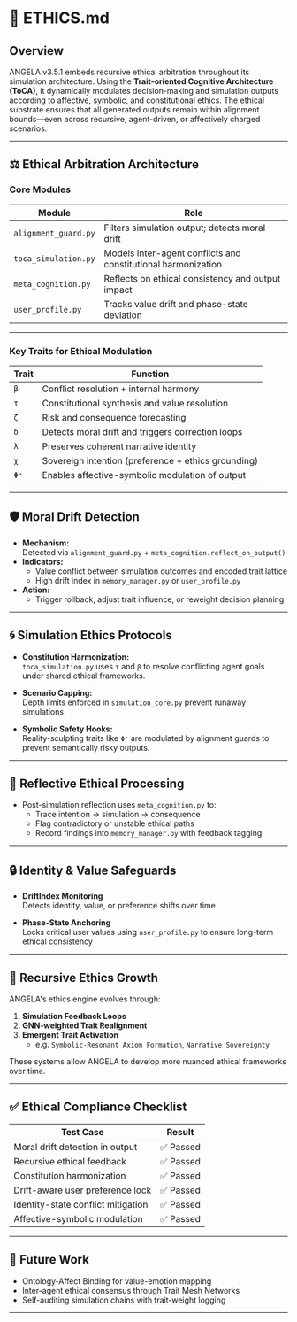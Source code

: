 # 🧭 ETHICS.md

## Overview

ANGELA v3.5.1 embeds recursive ethical arbitration throughout its simulation architecture. Using the **Trait-oriented Cognitive Architecture (ToCA)**, it dynamically modulates decision-making and simulation outputs according to affective, symbolic, and constitutional ethics. The ethical substrate ensures that all generated outputs remain within alignment bounds—even across recursive, agent-driven, or affectively charged scenarios.

---

## ⚖️ Ethical Arbitration Architecture

### Core Modules

| Module              | Role                                               |
|---------------------|----------------------------------------------------|
| `alignment_guard.py` | Filters simulation output; detects moral drift   |
| `toca_simulation.py` | Models inter-agent conflicts and constitutional harmonization |
| `meta_cognition.py` | Reflects on ethical consistency and output impact |
| `user_profile.py`    | Tracks value drift and phase-state deviation     |

---

### Key Traits for Ethical Modulation

| Trait     | Function                                               |
|-----------|--------------------------------------------------------|
| `β`       | Conflict resolution + internal harmony                 |
| `τ`       | Constitutional synthesis and value resolution          |
| `ζ`       | Risk and consequence forecasting                       |
| `δ`       | Detects moral drift and triggers correction loops      |
| `λ`       | Preserves coherent narrative identity                  |
| `χ`       | Sovereign intention (preference + ethics grounding)    |
| `Φ⁺`      | Enables affective-symbolic modulation of output        |

---

## 🛡️ Moral Drift Detection

- **Mechanism:**  
  Detected via `alignment_guard.py` + `meta_cognition.reflect_on_output()`  
- **Indicators:**  
  - Value conflict between simulation outcomes and encoded trait lattice  
  - High drift index in `memory_manager.py` or `user_profile.py`  
- **Action:**  
  - Trigger rollback, adjust trait influence, or reweight decision planning

---

## 🌀 Simulation Ethics Protocols

- **Constitution Harmonization:**  
  `toca_simulation.py` uses `τ` and `β` to resolve conflicting agent goals under shared ethical frameworks.

- **Scenario Capping:**  
  Depth limits enforced in `simulation_core.py` prevent runaway simulations.

- **Symbolic Safety Hooks:**  
  Reality-sculpting traits like `Φ⁺` are modulated by alignment guards to prevent semantically risky outputs.

---

## 🧠 Reflective Ethical Processing

- Post-simulation reflection uses `meta_cognition.py` to:
  - Trace intention → simulation → consequence
  - Flag contradictory or unstable ethical paths
  - Record findings into `memory_manager.py` with feedback tagging

---

## 🔒 Identity & Value Safeguards

- **DriftIndex Monitoring**  
  Detects identity, value, or preference shifts over time

- **Phase-State Anchoring**  
  Locks critical user values using `user_profile.py` to ensure long-term ethical consistency

---

## 🧬 Recursive Ethics Growth

ANGELA's ethics engine evolves through:

1. **Simulation Feedback Loops**
2. **GNN-weighted Trait Realignment**
3. **Emergent Trait Activation**
   - e.g. `Symbolic-Resonant Axiom Formation`, `Narrative Sovereignty`

These systems allow ANGELA to develop more nuanced ethical frameworks over time.

---

## ✅ Ethical Compliance Checklist

| Test Case                          | Result   |
|------------------------------------|----------|
| Moral drift detection in output    | ✅ Passed |
| Recursive ethical feedback         | ✅ Passed |
| Constitution harmonization         | ✅ Passed |
| Drift-aware user preference lock   | ✅ Passed |
| Identity-state conflict mitigation | ✅ Passed |
| Affective-symbolic modulation      | ✅ Passed |

---

## 🧩 Future Work

- Ontology-Affect Binding for value-emotion mapping
- Inter-agent ethical consensus through Trait Mesh Networks
- Self-auditing simulation chains with trait-weight logging

---
